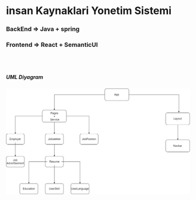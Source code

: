# insan Kaynaklari Yonetim Sistemi


### BackEnd =>  Java + spring

### Frontend  =>  React + SemanticUI


<br><br>


##### UML Diyagram

![uml](https://raw.githubusercontent.com/yasintorun/insan-kaynaklari-yonetim-sistemi/Dev3/uml.jpg)
